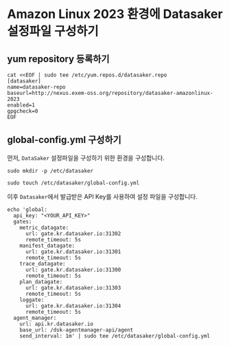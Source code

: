# Amazon Linux 2023 환경에 Datasaker 설정파일 구성하기

## yum repository 등록하기

```shell
cat <<EOF | sudo tee /etc/yum.repos.d/datasaker.repo
[datasaker]
name=datasaker-repo
baseurl=http://nexus.exem-oss.org/repository/datasaker-amazonlinux-2023
enabled=1
gpgcheck=0
EOF
```

## global-config.yml 구성하기

먼저, `DataSaker` 설정파일을 구성하기 위한 환경을 구성합니다.

```shell
sudo mkdir -p /etc/datasaker

sudo touch /etc/datasaker/global-config.yml
```

이후 `Datasaker`에서 발급받은 API Key를 사용하여 설정 파일을 구성합니다.

```shell
echo 'global:
  api_key: "<YOUR_API_KEY>"
  gates:
    metric_datagate:
      url: gate.kr.datasaker.io:31302
      remote_timeout: 5s
    manifest_datagate:
      url: gate.kr.datasaker.io:31301
      remote_timeout: 5s
    trace_datagate:
      url: gate.kr.datasaker.io:31300
      remote_timeout: 5s
    plan_datagate:
      url: gate.kr.datasaker.io:31303
      remote_timeout: 5s
    loggate:
      url: gate.kr.datasaker.io:31304
      remote_timeout: 5s
  agent_manager:
    url: api.kr.datasaker.io
    base_url: /dsk-agentmanager-api/agent
    send_interval: 1m' | sudo tee /etc/datasaker/global-config.yml
```
